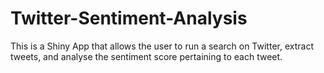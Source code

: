 # Twitter-Sentiment-Analysis

This is a Shiny App that allows the user to run a search on Twitter, extract tweets, and analyse the sentiment score pertaining to each tweet.
